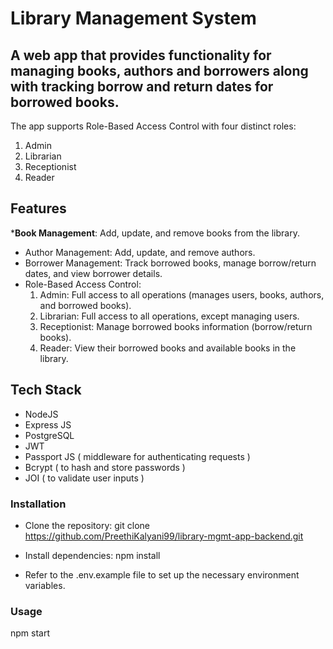 # Library Management System

## A web app that provides functionality for managing books, authors and borrowers along with tracking borrow and return dates for borrowed books. 

The app supports Role-Based Access Control with four distinct roles: 

1. Admin
2. Librarian
3. Receptionist
4. Reader

## Features

***Book Management**: Add, update, and remove books from the library.
* Author Management: Add, update, and remove authors.
* Borrower Management: Track borrowed books, manage borrow/return dates, and view borrower details.
* Role-Based Access Control:
    1. Admin: Full access to all operations (manages users, books, authors, and borrowed books).
    2. Librarian: Full access to all operations, except managing users.
    3. Receptionist: Manage borrowed books information (borrow/return books).
    4. Reader: View their borrowed books and available books in the library.

## Tech Stack

* NodeJS
* Express JS
* PostgreSQL
* JWT
* Passport JS ( middleware for authenticating requests )
* Bcrypt ( to hash and store passwords )
* JOI ( to validate user inputs )

### Installation

* Clone the repository: git clone https://github.com/PreethiKalyani99/library-mgmt-app-backend.git

* Install dependencies: npm install

* Refer to the .env.example file to set up the necessary environment variables.

### Usage

npm start
